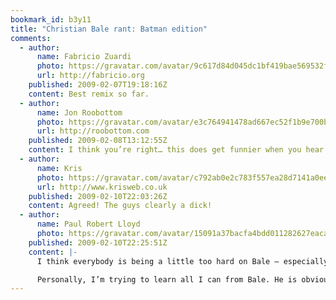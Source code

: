 ```yaml
---
bookmark_id: b3y11
title: "Christian Bale rant: Batman edition"
comments:
  - author:
      name: Fabricio Zuardi
      photo: https://gravatar.com/avatar/9c617d84d045dc1bf419bae569532f05
      url: http://fabricio.org
    published: 2009-02-07T19:18:16Z
    content: Best remix so far.
  - author:
      name: Jon Roobottom
      photo: https://gravatar.com/avatar/e3c764941478ad667ec52f1b9e700be5
      url: http://roobottom.com
    published: 2009-02-08T13:12:55Z
    content: I think you’re right… this does get funnier when you hear it more than once. He still comes off as a highly-strung knob tho.
  - author:
      name: Kris
      photo: https://gravatar.com/avatar/c792ab0e2c783f557ea28d7141a0ee83
      url: http://www.krisweb.co.uk
    published: 2009-02-10T22:03:26Z
    content: Agreed! The guys clearly a dick!
  - author:
      name: Paul Robert Lloyd
      photo: https://gravatar.com/avatar/15091a37bacfa4bdd011282627eaca2b
    published: 2009-02-10T22:25:51Z
    content: |-
      I think everybody is being a little too hard on Bale – especially when you take into account the DP walking around and distracting Bale while he was filming his scene. Bale has since stated he was half ‘in character’ when he flipped so that may have had some effect too (whether you choose to believe that or not is up to you).

      Personally, I’m trying to learn all I can from Bale. He is obviously highly skilled in ranting, so I’m looking to see how I can use his style in my own material ;-)
---
```


